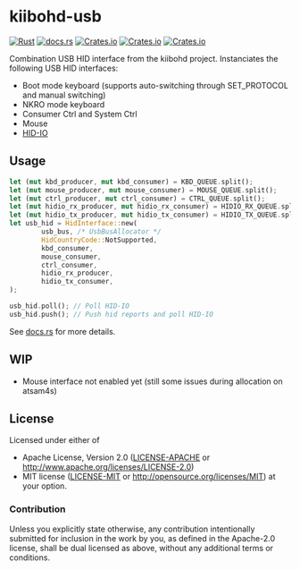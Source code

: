 # kiibohd-usb

[![Rust](https://github.com/kiibohd/kiibohd-core/actions/workflows/rust.yml/badge.svg)](https://github.com/kiibohd/kiibohd-core/actions/workflows/rust.yml)
[![docs.rs](https://docs.rs/kiibohd-usb/badge.svg)](https://docs.rs/kiibohd-usb)
[![Crates.io](https://img.shields.io/crates/v/kiibohd-usb.svg)](https://crates.io/crates/kiibohd-usb)
[![Crates.io](https://img.shields.io/crates/l/kiibohd-usb.svg)](https://crates.io/crates/kiibohd-usb)
[![Crates.io](https://img.shields.io/crates/d/kiibohd-usb.svg)](https://crates.io/crates/kiibohd-usb)

Combination USB HID interface from the kiibohd project.
Instanciates the following USB HID interfaces:
* Boot mode keyboard (supports auto-switching through SET_PROTOCOL and manual switching)
* NKRO mode keyboard
* Consumer Ctrl and System Ctrl
* Mouse
* [HID-IO](https://github.com/hid-io/hid-io-core)

## Usage

```rust
let (mut kbd_producer, mut kbd_consumer) = KBD_QUEUE.split();
let (mut mouse_producer, mut mouse_consumer) = MOUSE_QUEUE.split();
let (mut ctrl_producer, mut ctrl_consumer) = CTRL_QUEUE.split();
let (mut hidio_rx_producer, mut hidio_rx_consumer) = HIDIO_RX_QUEUE.split();
let (mut hidio_tx_producer, mut hidio_tx_consumer) = HIDIO_TX_QUEUE.split();
let usb_hid = HidInterface::new(
		usb_bus, /* UsbBusAllocator */
		HidCountryCode::NotSupported,
		kbd_consumer,
		mouse_consumer,
		ctrl_consumer,
		hidio_rx_producer,
		hidio_tx_consumer,
);

usb_hid.poll(); // Poll HID-IO
usb_hid.push(); // Push hid reports and poll HID-IO
```

See [docs.rs](https://docs.rs/kiibohd-usb/) for more details.


## WIP

- Mouse interface not enabled yet (still some issues during allocation on atsam4s)

## License

Licensed under either of
 * Apache License, Version 2.0 ([LICENSE-APACHE](LICENSE-APACHE) or http://www.apache.org/licenses/LICENSE-2.0)
 * MIT license ([LICENSE-MIT](LICENSE-MIT) or http://opensource.org/licenses/MIT)
at your option.

### Contribution

Unless you explicitly state otherwise, any contribution intentionally submitted
for inclusion in the work by you, as defined in the Apache-2.0 license, shall be dual licensed as above, without any
additional terms or conditions.
